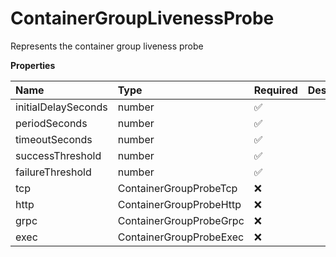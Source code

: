 # ContainerGroupLivenessProbe

Represents the container group liveness probe

**Properties**

| Name                | Type                    | Required | Description |
| :------------------ | :---------------------- | :------- | :---------- |
| initialDelaySeconds | number                  | ✅       |             |
| periodSeconds       | number                  | ✅       |             |
| timeoutSeconds      | number                  | ✅       |             |
| successThreshold    | number                  | ✅       |             |
| failureThreshold    | number                  | ✅       |             |
| tcp                 | ContainerGroupProbeTcp  | ❌       |             |
| http                | ContainerGroupProbeHttp | ❌       |             |
| grpc                | ContainerGroupProbeGrpc | ❌       |             |
| exec                | ContainerGroupProbeExec | ❌       |             |
